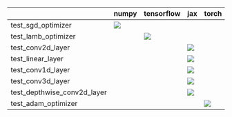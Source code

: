 |                             | numpy                                                                                                                                                              | tensorflow                                                                                                                                                             | jax                                                                                                                                                                    | torch                                                                                                                                                                  |
|:----------------------------|:-------------------------------------------------------------------------------------------------------------------------------------------------------------------|:-----------------------------------------------------------------------------------------------------------------------------------------------------------------------|:-----------------------------------------------------------------------------------------------------------------------------------------------------------------------|:-----------------------------------------------------------------------------------------------------------------------------------------------------------------------|
| test_sgd_optimizer          | <a href="https://github.com/unifyai/ivy/actions/runs/3602947825" rel="noopener noreferrer" target="_blank"><img src=https://img.shields.io/badge/-failure-red></a> |                                                                                                                                                                        |                                                                                                                                                                        |                                                                                                                                                                        |
| test_lamb_optimizer         |                                                                                                                                                                    | <a href="https://github.com/unifyai/ivy/actions/runs/3604296655" rel="noopener noreferrer" target="_blank"><img src=https://img.shields.io/badge/-success-success></a> |                                                                                                                                                                        |                                                                                                                                                                        |
| test_conv2d_layer           |                                                                                                                                                                    |                                                                                                                                                                        | <a href="https://github.com/unifyai/ivy/actions/runs/3601745811" rel="noopener noreferrer" target="_blank"><img src=https://img.shields.io/badge/-success-success></a> |                                                                                                                                                                        |
| test_linear_layer           |                                                                                                                                                                    |                                                                                                                                                                        | <a href="https://github.com/unifyai/ivy/actions/runs/3601745811" rel="noopener noreferrer" target="_blank"><img src=https://img.shields.io/badge/-failure-red></a>     |                                                                                                                                                                        |
| test_conv1d_layer           |                                                                                                                                                                    |                                                                                                                                                                        | <a href="https://github.com/unifyai/ivy/actions/runs/3601745811" rel="noopener noreferrer" target="_blank"><img src=https://img.shields.io/badge/-failure-red></a>     |                                                                                                                                                                        |
| test_conv3d_layer           |                                                                                                                                                                    |                                                                                                                                                                        | <a href="https://github.com/unifyai/ivy/actions/runs/3605411975" rel="noopener noreferrer" target="_blank"><img src=https://img.shields.io/badge/-failure-red></a>     |                                                                                                                                                                        |
| test_depthwise_conv2d_layer |                                                                                                                                                                    |                                                                                                                                                                        | <a href="https://github.com/unifyai/ivy/actions/runs/3601745811" rel="noopener noreferrer" target="_blank"><img src=https://img.shields.io/badge/-failure-red></a>     |                                                                                                                                                                        |
| test_adam_optimizer         |                                                                                                                                                                    |                                                                                                                                                                        |                                                                                                                                                                        | <a href="https://github.com/unifyai/ivy/actions/runs/3603009043" rel="noopener noreferrer" target="_blank"><img src=https://img.shields.io/badge/-success-success></a> |
